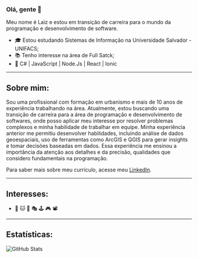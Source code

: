 ### Olá, gente 👋

Meu nome é Laiz e estou em transição de carreira para o mundo da programação e desenvolvimento de software.
- 🎓 Estou estudando Sistemas de Informação na Universidade Salvador - UNIFACS;
- 📚 Tenho interesse na área de Full Satck;
- 🚀 C# | JavaScript | Node.Js | React | Ionic

___

## Sobre mim:

Sou uma profissional com formação em urbanismo e mais de 10 anos de experiência trabalhando na área. Atualmente, estou buscando uma transição de carreira para a área de programação e desenvolvimento de softwares, onde posso aplicar meu interesse por resolver problemas complexos e minha habilidade de trabalhar em equipe. Minha experiência anterior me permitiu desenvolver habilidades, incluindo análise de dados geoespaciais, uso de ferramentas como ArcGIS e QGIS para gerar insights e tomar decisões baseadas em dados. Essa experiência me ensinou a importância da atenção aos detalhes e da precisão, qualidades que considero fundamentais na programação.

Para saber mais sobre meu currículo, acesse meu [LinkedIn](https://www.linkedin.com/in/laizcunha/).

___

## Interesses:

- 🐶 🐱 🐾 🎭 🕹 🎮 📽

___

## Estatísticas:

![GitHub Stats](https://github-readme-stats.vercel.app/api?username=LaizCunha&show_icons=true&theme=radical)



